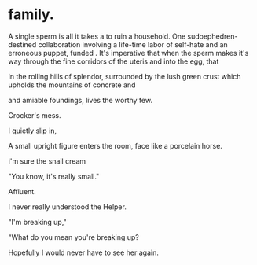 # family.

<!-- Describe the house -->

A single sperm is all it takes a to ruin a household. One sudoephedren-destined collaboration involving a life-time labor of self-hate and an erroneous puppet, funded . It's imperative that when the sperm makes it's way through the fine corridors of the uteris and into the egg, that



<!-- Describe the house -->

In the rolling hills of splendor, surrounded by the lush green crust which upholds the mountains of concrete and

 and amiable foundings, lives the worthy few.

Crocker's mess.


I quietly slip in,

<!-- MY mother -->

A small upright figure enters the room, face like a porcelain horse.



<!-- In the bathroom -->
I'm sure the snail cream






"You know, it's really small."

<!-- Trip to the House -->

Affluent.

I never really understood the Helper.


<!-- I end up breaking up, never seeing her again -->

"I'm breaking up,"

"What do you mean you're breaking up?


Hopefully I would never have to see her again.